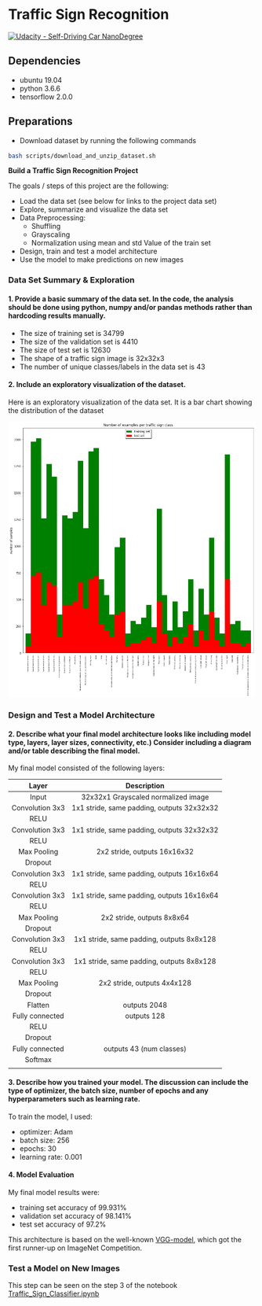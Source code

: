 # **Traffic Sign Recognition**
[![Udacity - Self-Driving Car NanoDegree](https://s3.amazonaws.com/udacity-sdc/github/shield-carnd.svg)](http://www.udacity.com/drive)

## Dependencies ##
* ubuntu 19.04
* python 3.6.6
* tensorflow 2.0.0

## Preparations ##
* Download dataset by running the following commands
```bash
bash scripts/download_and_unzip_dataset.sh
```

**Build a Traffic Sign Recognition Project**

The goals / steps of this project are the following:
* Load the data set (see below for links to the project data set)
* Explore, summarize and visualize the data set
* Data Preprocessing:
    + Shuffling
    + Grayscaling
    + Normalization using mean and std Value of the train set
* Design, train and test a model architecture
* Use the model to make predictions on new images

[//]: # (Image References)

[image1]: ./examples/visualization.jpg "Visualization"
[image2]: ./examples/grayscale.jpg "Grayscaling"
[image3]: ./examples/random_noise.jpg "Random Noise"
[image4]: ./examples/placeholder.png "Traffic Sign 1"
[image5]: ./examples/placeholder.png "Traffic Sign 2"
[image6]: ./examples/placeholder.png "Traffic Sign 3"
[image7]: ./examples/placeholder.png "Traffic Sign 4"
[image8]: ./examples/placeholder.png "Traffic Sign 5"


### Data Set Summary & Exploration

#### 1. Provide a basic summary of the data set. In the code, the analysis should be done using python, numpy and/or pandas methods rather than hardcoding results manually.
* The size of training set is 34799
* The size of the validation set is 4410
* The size of test set is 12630
* The shape of a traffic sign image is 32x32x3
* The number of unique classes/labels in the data set is 43

#### 2. Include an exploratory visualization of the dataset.

Here is an exploratory visualization of the data set. It is a bar chart showing the distribution of the dataset

![bar chat](./docs/bar.png)

### Design and Test a Model Architecture



#### 2. Describe what your final model architecture looks like including model type, layers, layer sizes, connectivity, etc.) Consider including a diagram and/or table describing the final model.

My final model consisted of the following layers:

| Layer         		|     Description	        					|
|:---------------------:|:---------------------------------------------:|
| Input         		| 32x32x1 Grayscaled normalized image           |
| Convolution 3x3     	| 1x1 stride, same padding, outputs 32x32x32    |
| RELU					|												|
| Convolution 3x3     	| 1x1 stride, same padding, outputs 32x32x32    |
| RELU					|												|
| Max Pooling           | 2x2 stride,  outputs 16x16x32 				|
| Dropout				|												|
| Convolution 3x3     	| 1x1 stride, same padding, outputs 16x16x64    |
| RELU					|												|
| Convolution 3x3     	| 1x1 stride, same padding, outputs 16x16x64    |
| RELU					|												|
| Max Pooling           | 2x2 stride,  outputs 8x8x64  				|
| Dropout				|												|
| Convolution 3x3     	| 1x1 stride, same padding, outputs 8x8x128     |
| RELU					|												|
| Convolution 3x3     	| 1x1 stride, same padding, outputs 8x8x128     |
| RELU					|												|
| Max Pooling           | 2x2 stride,  outputs 4x4x128  				|
| Dropout				|												|
| Flatten				| outputs 2048                                  |
| Fully connected		| outputs 128                                   |
| RELU					|												|
| Dropout				|												|
| Fully connected		| outputs 43 (num classes)                      |
| Softmax				|                                               |
|						|												|


#### 3. Describe how you trained your model. The discussion can include the type of optimizer, the batch size, number of epochs and any hyperparameters such as learning rate.

To train the model, I used:
* optimizer: Adam
* batch size: 256
* epochs: 30
* learning rate: 0.001

#### 4. Model Evaluation

My final model results were:
* training set accuracy of 99.931%
* validation set accuracy of 98.141%
* test set accuracy of 97.2%

This architecture is based on the well-known [VGG-model](https://arxiv.org/pdf/1409.1556.pdf), which got the first runner-up on ImageNet Competition.

### Test a Model on New Images

This step can be seen on the step 3 of the notebook [Traffic_Sign_Classifier.ipynb](./notebooks/Traffic_Sign_Classifier.ipynb)

